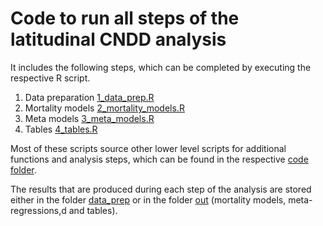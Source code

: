 # Code to run all steps of the latitudinal CNDD analysis

It includes the following steps, which can be completed by executing the respective R script.

1)  Data preparation [1_data_prep.R](/code/1_data_prep.R)
2)  Mortality models [2_mortality_models.R](/code/2_mortality_models.R)
3)  Meta models [3_meta_models.R](/code/3_meta_models.R)
4)  Tables [4_tables.R](/code/4_tables.R)

Most of these scripts source other lower level scripts for additional functions and analysis steps, which can be found in the respective [code folder](/code/).

The results that are produced during each step of the analysis are stored either in the folder [data_prep](/data_prep) or in the folder [out](/out) (mortality models, meta-regressions,d and tables).
